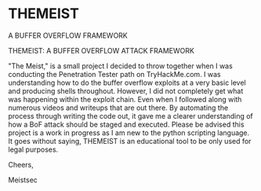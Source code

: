 # THEMEIST
A BUFFER OVERFLOW FRAMEWORK

THEMEIST: A BUFFER OVERFLOW ATTACK FRAMEWORK

"The Meist," is a small project I decided to throw together when I was conducting the Penetration Tester path on TryHackMe.com. I was understanding how to do the buffer overflow exploits at a very basic level and producing shells throughout. However, I did not completely get what was happening within the exploit chain. Even when I followed along with numerous videos and writeups that are out there. By automating the process through writing the code out, it gave me a clearer understanding of how a BoF attack should be staged and executed. Please be advised this project is a work in progress as I am new to the python scripting language. It goes without saying, THEMEIST is an educational tool to be only used for legal purposes.

Cheers,

Meistsec
